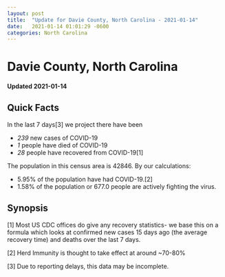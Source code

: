 ```yaml
---
layout: post
title:  "Update for Davie County, North Carolina - 2021-01-14"
date:   2021-01-14 01:01:29 -0600
categories: North Carolina
---
```


# Davie County, North Carolina
#### Updated 2021-01-14

## Quick Facts

In the last 7 days[3] we project there have been
- *239* new cases of COVID-19
- *1* people have died of COVID-19
- *28* people have recovered from COVID-19[1]

The population in this census area is 42846. By our calculations:
- 5.95% of the population have had COVID-19.[2]
- 1.58% of the population or 677.0 people are actively fighting the virus.

## Synopsis




[1] Most US CDC offices do give any recovery statistics- we base this on a formula which looks at confirmed new cases
15 days ago (the average recovery time) and deaths over the last 7 days.

[2] Herd Immunity is thought to take effect at around ~70-80%

[3] Due to reporting delays, this data may be incomplete.
 
    